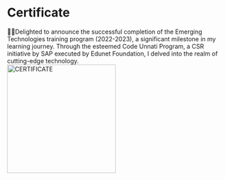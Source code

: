# Certificate
🧑‍💻Delighted to announce the successful completion of the Emerging Technologies training program (2022-2023), a significant milestone in my learning journey. Through the esteemed Code Unnati Program, a CSR initiative by SAP executed by Edunet Foundation, I delved into the realm of cutting-edge technology.  
<img width="253" alt="CERTIFICATE" src="https://github.com/Prafull8000/Certificate/assets/122989040/ecc68585-b35a-4f3d-9b80-fca016017f32">
